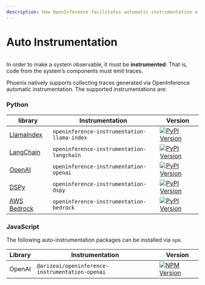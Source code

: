 ```yaml
---
description: How OpenInference facilitates automatic instrumentation of applications.
---
```


# Auto Instrumentation

<figure><img src="https://storage.googleapis.com/arize-assets/phoenix/assets/images/Ways-to-collect-data-for-Arize-and-Phoenix.png" alt=""><figcaption></figcaption></figure>

In order to make a system observable, it must be **instrumented**: That is, code from the system’s components must emit traces.

Phoenix natively supports collecting traces generated via OpenInference automatic instrumentation. The supported instrumentations are:

### Python

| library                                                 | Instrumentation                             | Version                                                                                                                                                                                                                                                                                                                                               |
| ------------------------------------------------------- | ------------------------------------------- | ----------------------------------------------------------------------------------------------------------------------------------------------------------------------------------------------------------------------------------------------------------------------------------------------------------------------------------------------------- |
| [LlamaIndex](../tracing/instrumentation/llamaindex.md)  | `openinference-instrumentation-llama-index` | [![PyPI Version](https://camo.githubusercontent.com/f9b5663c14435cd2e280675aee8a86f23b1802679514ddbd9cd6d7b5e5d51a06/68747470733a2f2f696d672e736869656c64732e696f2f707970692f762f6f70656e696e666572656e63652d696e737472756d656e746174696f6e2d6c6c616d612d696e6465782e737667)](https://pypi.python.org/pypi/openinference-instrumentation-llama-index) |
| [LangChain](../tracing/instrumentation/langchain.md)    | `openinference-instrumentation-langchain`   | [![PyPI Version](https://camo.githubusercontent.com/17d2c9f2d42d6dd80a5e0defeed3d7d346444231761194d328e9f21b57c18eae/68747470733a2f2f696d672e736869656c64732e696f2f707970692f762f6f70656e696e666572656e63652d696e737472756d656e746174696f6e2d6c616e67636861696e2e737667)](https://pypi.python.org/pypi/openinference-instrumentation-langchain)       |
| [OpenAI](../tracing/instrumentation/openai.md)          | `openinference-instrumentation-openai`      | [![PyPI Version](https://camo.githubusercontent.com/bb515c29aa0ef45bff47e0510f59ed6701c43457a90d574f537e43c24de9d80f/68747470733a2f2f696d672e736869656c64732e696f2f707970692f762f6f70656e696e666572656e63652d696e737472756d656e746174696f6e2d6f70656e61692e737667)](https://pypi.python.org/pypi/openinference-instrumentation-openai)                |
| [DSPy](../tracing/instrumentation/dspy.md)              | `openinference-instrumentation-dspy`        | [![PyPI Version](https://camo.githubusercontent.com/414d13608ed7dd45f47e813034d6934993bcb49394a51910fa2f037efb4cd891/68747470733a2f2f696d672e736869656c64732e696f2f707970692f762f6f70656e696e666572656e63652d696e737472756d656e746174696f6e2d647370792e737667)](https://pypi.python.org/pypi/openinference-instrumentation-dspy)                      |
| [AWS Bedrock](../tracing/instrumentation/bedrock.md)    | `openinference-instrumentation-bedrock`     | [![PyPI Version](https://camo.githubusercontent.com/98735a9c821fdb27bf3c29ccf513af8de1fba8878bd6e424ee42f8c971df1afe/68747470733a2f2f696d672e736869656c64732e696f2f707970692f762f6f70656e696e666572656e63652d696e737472756d656e746174696f6e2d626564726f636b2e737667)](https://pypi.python.org/pypi/openinference-instrumentation-bedrock)             |

### JavaScript

The following auto-instrumentation packages can be installed via `npm`.

| Library | Instrumentation                                 | Version                                                                                                                                                                                                                                                                                                                                                 |
| ------- | ----------------------------------------------- | ------------------------------------------------------------------------------------------------------------------------------------------------------------------------------------------------------------------------------------------------------------------------------------------------------------------------------------------------------- |
| OpenAI  | `@arizeai/openinference-instrumentation-openai` | [![NPM Version](https://camo.githubusercontent.com/e8d7d683994696e16d7620368f72a71929485bbfaad93848edfa813f631d53e2/68747470733a2f2f696d672e736869656c64732e696f2f6e706d2f762f406172697a6561692f6f70656e696e666572656e63652d696e737472756d656e746174696f6e2d6f70656e6169)](https://www.npmjs.com/package/@arizeai/openinference-instrumentation-openai) |
